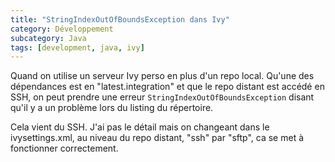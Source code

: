 ```yaml
---
title: "StringIndexOutOfBoundsException dans Ivy"
category: Développement
subcategory: Java
tags: [development, java, ivy]
---
```

Quand on utilise un serveur Ivy perso en plus d'un repo local. Qu'une des dépendances est en "latest.integration" et 
que le repo distant est accédé en SSH, on peut prendre une erreur `StringIndexOutOfBoundsException` disant qu'il y a 
un problème lors du listing du répertoire.

Cela vient du SSH. J'ai pas le détail mais on changeant dans le ivysettings.xml, au niveau du repo distant, "ssh" par 
"sftp", ca se met à fonctionner correctement.
